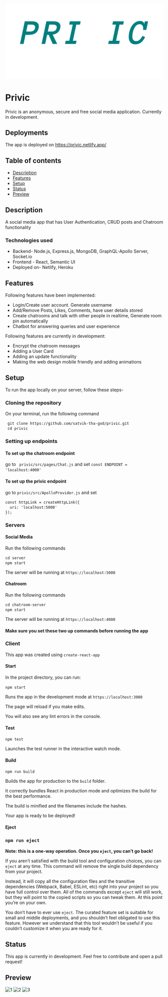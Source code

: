 ![Logo](./public/images/logo.png)

# Privic
Privic is an anonymous, secure and free social media application. Currently in development.

## Deployments
The app is deployed on https://privic.netlify.app/

## Table of contents
* [Description](#description)
* [Features](#features)
* [Setup](#setup)
* [Status](#status)
* [Preview](#preview)

## Description
A social media app that has User Authentication, CRUD posts and Chatroom functionality

### Technologies used
* Backend- Node.js, Express.js, MongoDB, GraphQL-Apollo Server, Socket.io
* Frontend - React, Semantic UI
* Deployed on- Netlify, Heroku

## Features

Following features have been implemented:
* Login/Create user account. Generate username
* Add/Remove Posts, Likes, Comments, have user details stored
* Create chatrooms and talk with other people in realtime, Generate room pin automatically
* Chatbot for answering queries and user experience

Following features are currently in development:
* Encrypt the chatroom messages
* Adding a User Card
* Adding an update functionality
* Making the web design mobile friendly and adding animations

## Setup
To run the app locally on your server, follow these steps-
### Cloning the repository
On your terminal, run the following command
``` 
 git clone https://github.com/satvik-tha-god/privic.git
 cd privic
```
### Setting up endpoints
#### To set up the chatroom endpoint

go to ``` privic/src/pages/Chat.js``` and set ``` const ENDPOINT = 'localhost:4000' ```

#### To set up the privic endpoint 

go to ``` privic/src/ApolloProvider.js ``` and set 

```
const httpLink = createHttpLink({
  uri: 'localhost:5000'
});
```
### Servers
#### Social Media
Run the following commands
```
cd server
npm start
```

The server will be running at ``` https://localhost:5000 ```

#### Chatroom
Run the following commands
```
cd chatroom-server
npm start
```

The server will be running at ``` https://localhost:4000 ```

#### Make sure you set these two up commands before running the app

### Client
This app was created using `create-react-app`
#### Start
In the project directory, you can run:

``` npm start ```

Runs the app in the development mode at ``` https://localhost:3000 ```

The page will reload if you make edits.

You will also see any lint errors in the console.
#### Test
``` npm test ```

Launches the test runner in the interactive watch mode.
#### Build
```npm run build```

Builds the app for production to the `build` folder.

It correctly bundles React in production mode and optimizes the build for the best performance.

The build is minified and the filenames include the hashes.

Your app is ready to be deployed!

#### Eject

### `npm run eject`

**Note: this is a one-way operation. Once you `eject`, you can’t go back!**

If you aren’t satisfied with the build tool and configuration choices, you can `eject` at any time. This command will remove the single build dependency from your project.

Instead, it will copy all the configuration files and the transitive dependencies (Webpack, Babel, ESLint, etc) right into your project so you have full control over them. All of the commands except `eject` will still work, but they will point to the copied scripts so you can tweak them. At this point you’re on your own.

You don’t have to ever use `eject`. The curated feature set is suitable for small and middle deployments, and you shouldn’t feel obligated to use this feature. However we understand that this tool wouldn’t be useful if you couldn’t customize it when you are ready for it.
## Status 
This app is currently in development. Feel free to contribute and open a pull request!
## Preview
![1](./public/images/1.png)
![2](./public/images/2.png)
![3](./public/images/3.png)
